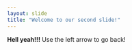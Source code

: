 ```yaml
---
layout: slide
title: "Welcome to our second slide!"
---
```

**Hell yeah!!!**
Use the left arrow to go back!